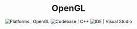 <p align="center">
  <a>
    <h1 align="center">OpenGL</h1>
  </a>
</p>

<p align="center">
  <a aria-label="Platforms">
    <img alt="Platforms | OpenGL" src="https://img.shields.io/badge/Platforms%20%7C%20OpenGL-333333?style=for-the-badge&logo=opengl">
  </a>
 <a aria-label="Codebase">
    <img alt="Codebase | C++" src="https://img.shields.io/badge/-Codebase%20%7C%20CPP-333333?style=for-the-badge&logo=cplusplus">
  </a>
  <a aria-label="IDE">
    <img alt="IDE | Visual Studio" src="https://img.shields.io/badge/-IDE%20%7C%20VS-333333?style=for-the-badge&logo=Visual-Studio">
  </a>
</p>
